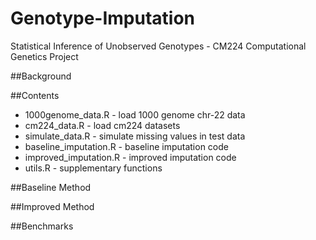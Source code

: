 # Genotype-Imputation
Statistical Inference of Unobserved Genotypes - CM224 Computational Genetics Project

##Background

##Contents
+ 1000genome_data.R - load 1000 genome chr-22 data
+ cm224_data.R - load cm224 datasets
+ simulate_data.R - simulate missing values in test data
+ baseline_imputation.R - baseline imputation code
+ improved_imputation.R - improved imputation code
+ utils.R - supplementary functions

##Baseline Method

##Improved Method

##Benchmarks


